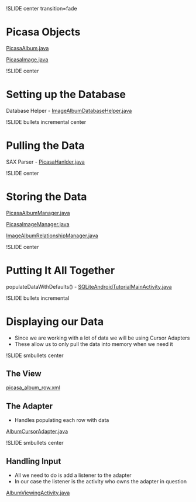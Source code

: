 !SLIDE center transition=fade

# Picasa Objects #

[PicasaAlbum.java](http://github.com/csaunders/Android-Tutorials/blob/master/sqlite/sqliteTutorial/src/ca/christophersaunders/tutorials/sqlite/picasa/PicasaAlbum.java)

[PicasaImage.java](./src/ca/christophersaunders/tutorials/sqlite/picasa/PicasaImage.java)

!SLIDE center

# Setting up the Database #

Database Helper - [ImageAlbumDatabaseHelper.java](./src/ca/christophersaunders/tutorials/sqlite/db/ImageAlbumDatabaseHelper.java)

!SLIDE bullets incremental center

# Pulling the Data #

SAX Parser - [PicasaHanlder.java](./src/ca/christophersaunders/tutorials/sqlite/picasa/PicasaHandler.java)

!SLIDE center

# Storing the Data #

[PicasaAlbumManager.java](./src/ca/christophersaunders/tutorials/sqlite/db/PicasaAlbumManager.java)

[PicasaImageManager.java](./src/ca/christophersaunders/tutorials/sqlite/db/PicasaImageManager.java)

[ImageAlbumRelationshipManager.java](./src/ca/christophersaunders/tutorials/sqlite/db/ImageAlbumRelationshipManager.java)

!SLIDE center

# Putting It All Together #

populateDataWithDefaults() - [SQLiteAndroidTutorialMainActivity.java](./src/ca/christophersaunders/tutorials/sqlite/SQLiteAndroidTutorialMainActivity.java)

!SLIDE bullets incremental

# Displaying our Data #

* Since we are working with a lot of data we will be using Cursor Adapters
* These allow us to only pull the data into memory when we need it

!SLIDE smbullets center

## The View ##

[picasa_album_row.xml](./src/ca/christophersaunders/tutorials/sqlite/res/layout/picasa_album_row.xml)

## The Adapter ##

* Handles populating each row with data

[AlbumCursorAdapter.java](./src/ca/christophersaunders/tutorials/sqlite/adapters/AlbumCursorAdapter.java)

!SLIDE smbullets center

## Handling Input ##

* All we need to do is add a listener to the adapter
* In our case the listener is the activity who owns the
adapter in question

[AlbumViewingActivity.java](./src/ca/christophersaunders/tutorials/sqlite/AlbumViewingActivity.java)